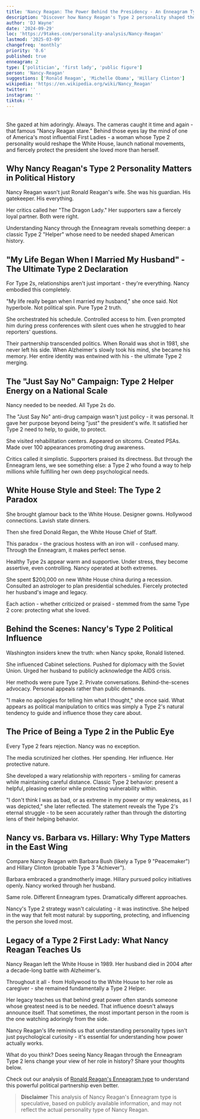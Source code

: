 ```yaml
---
title: 'Nancy Reagan: The Power Behind the Presidency - An Enneagram Type 2 Analysis'
description: "Discover how Nancy Reagan's Type 2 personality shaped the White House, influenced policy, and created the iconic 'Just Say No' campaign that defined a generation."
author: 'DJ Wayne'
date: '2024-09-29'
loc: 'https://9takes.com/personality-analysis/Nancy-Reagan'
lastmod: '2025-03-09'
changefreq: 'monthly'
priority: '0.6'
published: true
enneagram: 2
type: ['politician', 'first lady', 'public figure']
person: 'Nancy-Reagan'
suggestions: ['Ronald Reagan', 'Michelle Obama', 'Hillary Clinton']
wikipedia: 'https://en.wikipedia.org/wiki/Nancy_Reagan'
twitter: ''
instagram: ''
tiktok: ''
---
```


<!-- 'Barbara Bush',  -->

<script>
	import PopCard from "$lib/components/atoms/PopCard.svelte";
	import BlogPurpose from '$lib/components/blog/BlogPurpose.svelte'
</script>
<div
	style="display: flex;
    justify-content: center;
    margin: 1rem 0;
	"
>
	<PopCard
		image={`/types/2s/${'Nancy-Reagan'}.webp`}
		showIcon={false}
		enneagramType="2"
		displayText="Nancy Reagan"
		subtext="The Helper Behind the Throne"
	/>
</div>

<p class="firstLetter">She gazed at him adoringly. Always. The cameras caught it time and again - that famous "Nancy Reagan stare." Behind those eyes lay the mind of one of America's most influential First Ladies - a woman whose Type 2 personality would reshape the White House, launch national movements, and fiercely protect the president she loved more than herself.</p>

## Why Nancy Reagan's Type 2 Personality Matters in Political History

Nancy Reagan wasn't just Ronald Reagan's wife. She was his guardian. His gatekeeper. His everything.

Her critics called her "The Dragon Lady." Her supporters saw a fiercely loyal partner. Both were right.

Understanding Nancy through the Enneagram reveals something deeper: a classic Type 2 "Helper" whose need to be needed shaped American history.

## "My Life Began When I Married My Husband" - The Ultimate Type 2 Declaration

For Type 2s, relationships aren't just important - they're everything. Nancy embodied this completely.

"My life really began when I married my husband," she once said. Not hyperbole. Not political spin. Pure Type 2 truth.

She orchestrated his schedule. Controlled access to him. Even prompted him during press conferences with silent cues when he struggled to hear reporters' questions.

Their partnership transcended politics. When Ronald was shot in 1981, she never left his side. When Alzheimer's slowly took his mind, she became his memory. Her entire identity was entwined with his - the ultimate Type 2 merging.

## The "Just Say No" Campaign: Type 2 Helper Energy on a National Scale

Nancy needed to be needed. All Type 2s do.

The "Just Say No" anti-drug campaign wasn't just policy - it was personal. It gave her purpose beyond being "just" the president's wife. It satisfied her Type 2 need to help, to guide, to protect.

She visited rehabilitation centers. Appeared on sitcoms. Created PSAs. Made over 100 appearances promoting drug awareness.

Critics called it simplistic. Supporters praised its directness. But through the Enneagram lens, we see something else: a Type 2 who found a way to help millions while fulfilling her own deep psychological needs.

## White House Style and Steel: The Type 2 Paradox

She brought glamour back to the White House. Designer gowns. Hollywood connections. Lavish state dinners.

Then she fired Donald Regan, the White House Chief of Staff.

This paradox - the gracious hostess with an iron will - confused many. Through the Enneagram, it makes perfect sense.

Healthy Type 2s appear warm and supportive. Under stress, they become assertive, even controlling. Nancy operated at both extremes.

She spent $200,000 on new White House china during a recession. Consulted an astrologer to plan presidential schedules. Fiercely protected her husband's image and legacy.

Each action - whether criticized or praised - stemmed from the same Type 2 core: protecting what she loved.

## Behind the Scenes: Nancy's Type 2 Political Influence

Washington insiders knew the truth: when Nancy spoke, Ronald listened.

She influenced Cabinet selections. Pushed for diplomacy with the Soviet Union. Urged her husband to publicly acknowledge the AIDS crisis.

Her methods were pure Type 2. Private conversations. Behind-the-scenes advocacy. Personal appeals rather than public demands.

"I make no apologies for telling him what I thought," she once said. What appears as political manipulation to critics was simply a Type 2's natural tendency to guide and influence those they care about.

## The Price of Being a Type 2 in the Public Eye

Every Type 2 fears rejection. Nancy was no exception.

The media scrutinized her clothes. Her spending. Her influence. Her protective nature.

She developed a wary relationship with reporters - smiling for cameras while maintaining careful distance. Classic Type 2 behavior: present a helpful, pleasing exterior while protecting vulnerability within.

"I don't think I was as bad, or as extreme in my power or my weakness, as I was depicted," she later reflected. The statement reveals the Type 2's eternal struggle - to be seen accurately rather than through the distorting lens of their helping behavior.

## Nancy vs. Barbara vs. Hillary: Why Type Matters in the East Wing

Compare Nancy Reagan with Barbara Bush (likely a Type 9 "Peacemaker") and Hillary Clinton (probable Type 3 "Achiever").

Barbara embraced a grandmotherly image. Hillary pursued policy initiatives openly. Nancy worked through her husband.

Same role. Different Enneagram types. Dramatically different approaches.

Nancy's Type 2 strategy wasn't calculating - it was instinctive. She helped in the way that felt most natural: by supporting, protecting, and influencing the person she loved most.

<BlogPurpose />

## Legacy of a Type 2 First Lady: What Nancy Reagan Teaches Us

Nancy Reagan left the White House in 1989. Her husband died in 2004 after a decade-long battle with Alzheimer's.

Throughout it all - from Hollywood to the White House to her role as caregiver - she remained fundamentally a Type 2 Helper.

Her legacy teaches us that behind great power often stands someone whose greatest need is to be needed. That influence doesn't always announce itself. That sometimes, the most important person in the room is the one watching adoringly from the side.

Nancy Reagan's life reminds us that understanding personality types isn't just psychological curiosity - it's essential for understanding how power actually works.

What do you think? Does seeing Nancy Reagan through the Enneagram Type 2 lens change your view of her role in history? Share your thoughts below.

Check out our analysis of <a href="/personality-analysis/Ronald-Reagan">Ronald Reagan's Enneagram type</a> to understand this powerful political partnership even better.

> **Disclaimer** This analysis of Nancy Reagan's Enneagram type is speculative, based on publicly available information, and may not reflect the actual personality type of Nancy Reagan.
